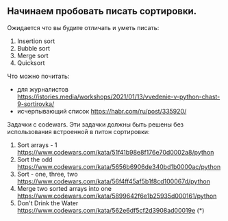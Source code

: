 ## Начинаем пробовать писать сортировки.

Ожидается что вы будите отличать и уметь писать:

1. Insertion sort
2. Bubble sort
3. Merge sort
3. Quicksort
  
Что можно почитать:

- для журналистов https://istories.media/workshops/2021/01/13/vvedenie-v-python-chast-9-sortirovka/
- исчерпывающий список https://habr.com/ru/post/335920/

Задачки c codewars. Эти задачки должны быть решены без использования встроенной в питон сортировки:
  
1. Sort arrays - 1 https://www.codewars.com/kata/51f41b98e8f176e70d0002a8/python 
2. Sort the odd https://www.codewars.com/kata/5656b6906de340bd1b0000ac/python
3. Sort - one, three, two https://www.codewars.com/kata/56f4ff45af5b1f8cd100067d/python
4. Merge two sorted arrays into one https://www.codewars.com/kata/5899642f6e1b25935d000161/python
6. Don't Drink the Water https://www.codewars.com/kata/562e6df5cf2d3908ad00019e (*)
